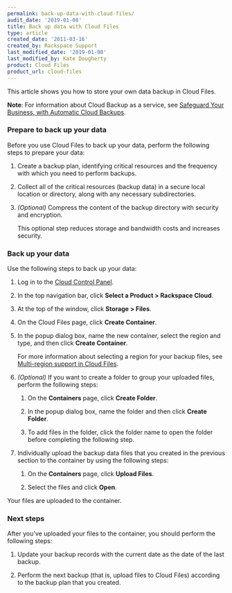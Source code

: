 ```yaml
---
permalink: back-up-data-with-cloud-files/
audit_date: '2019-01-08'
title: Back up data with Cloud Files
type: article
created_date: '2011-03-16'
created_by: Rackspace Support
last_modified_date: '2019-01-08'
last_modified_by: Kate Dougherty
product: Cloud Files
product_url: cloud-files
---
```


This article shows you how to store your own data backup in Cloud Files.

**Note**: For information about Cloud Backup as a service,
see [Safeguard Your Business, with Automatic Cloud
Backups](http://www.rackspace.com/cloud/backup).

### Prepare to back up your data

Before you use Cloud Files to back up your data, perform the following
steps to prepare your data:

1.  Create a backup plan, identifying critical resources and the
    frequency with which you need to perform backups.

2.  Collect all of the critical resources (backup data) in a secure local
    location or directory, along with any necessary subdirectories.

3.  *(Optional)* Compress the content of the backup directory with
    security and encryption.

    This optional step reduces storage and bandwidth costs and
    increases security.

### Back up your data

Use the following steps to back up your data:

1.  Log in to the [Cloud Control Panel](https://login.rackspace.com/).

2.  In the top navigation bar, click **Select a Product > Rackspace Cloud**.

3.  At the top of the window, click **Storage > Files**.

4.  On the Cloud Files page, click **Create Container**.

5.  In the popup dialog box, name the new container, select the region
    and type, and then click **Create Container**.

    For more information about selecting a region for your backup files,
    see [Multi-region support in Cloud
    Files](/how-to/multi-region-support-in-cloud-files).

6.  *(Optional)* If you want to create a folder to group your uploaded
    files, perform the following steps:

    1.  On the **Containers** page, click **Create Folder**.

    2.  In the popup dialog box, name the folder and then click **Create
        Folder**.

    3.  To add files in the folder, click the folder name to open the
        folder before completing the following step.

7.  Individually upload the backup data files that you created in the previous
    section to the container by using the following steps:

    1.  On the **Containers** page, click **Upload Files**.

    2.  Select the files and click **Open**.

  Your files are uploaded to the container.

### Next steps

After you've uploaded your files to the container, you should perform the
following steps:

1.  Update your backup records with the current date as the date of the
    last backup.

2.  Perform the next backup (that is, upload files to Cloud Files)
    according to the backup plan that you created.
